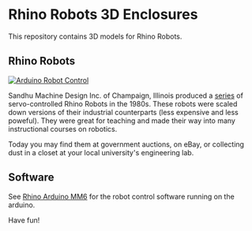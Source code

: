 # Rhino Robots 3D Enclosures

This repository contains 3D models for Rhino Robots.



## Rhino Robots

[![Arduino Robot Control](https://user-images.githubusercontent.com/39977360/208218280-c486106f-3dde-4b0c-94fe-75af42436de9.gif)](https://www.youtube.com/watch?v=jSTG7T9-4lo&feature=youtu.be)

Sandhu Machine Design Inc. of Champaign, Illinois produced a [series](http://www.theoldrobots.com/rhinoarm.html) of servo-controlled Rhino Robots in the 1980s. These robots were scaled down versions of their industrial counterparts (less expensive and less poweful). They were great for teaching and made their way into many instructional courses on robotics.

Today you may find them at government auctions, on eBay, or collecting dust in a closet at your local university's engineering lab.

## Software 

See [Rhino Arduino MM6](https://github.com/petermcd1010/rhino_arduino_mm6) for the robot control software running on the arduino.

Have fun!


